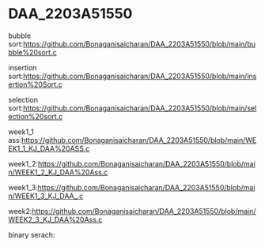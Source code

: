 # DAA_2203A51550
bubble sort:https://github.com/Bonaganisaicharan/DAA_2203A51550/blob/main/bubble%20sort.c

insertion sort:https://github.com/Bonaganisaicharan/DAA_2203A51550/blob/main/insertion%20Sort.c

selection sort:https://github.com/Bonaganisaicharan/DAA_2203A51550/blob/main/selection%20sort.c

week1_1 ass:https://github.com/Bonaganisaicharan/DAA_2203A51550/blob/main/WEEK1_1_KJ_DAA%20ASS.c

week1_2:https://github.com/Bonaganisaicharan/DAA_2203A51550/blob/main/WEEK1_2_KJ_DAA%20Ass.c

week1_3:https://github.com/Bonaganisaicharan/DAA_2203A51550/blob/main/WEEK1_3_KJ_DAA_.c

week2:https://github.com/Bonaganisaicharan/DAA_2203A51550/blob/main/WEEK2_3_KJ_DAA%20Ass.c

binary serach:
